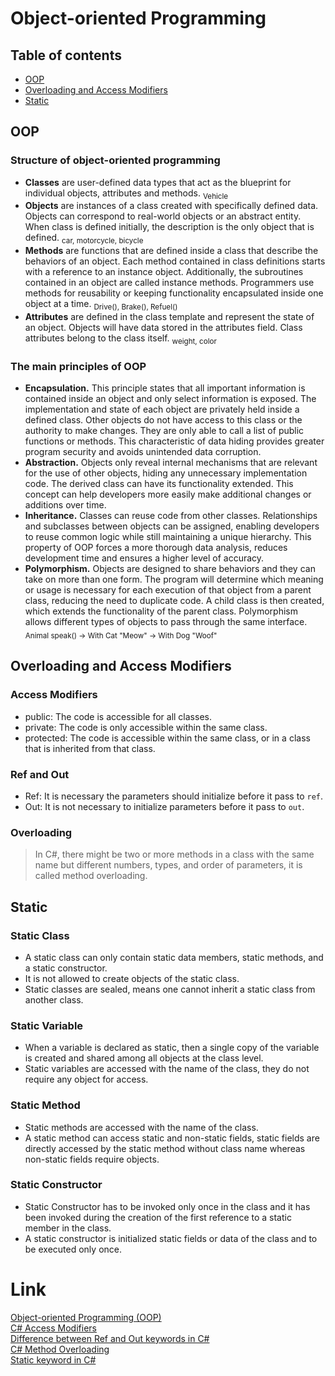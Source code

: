 # Object-oriented Programming
## Table of contents
- [OOP](#oop)
- [Overloading and Access Modifiers](#overloading-and-access-modifiers)
- [Static](#static)
## OOP
### Structure of object-oriented programming
- **Classes** are user-defined data types that act as the blueprint for individual objects, attributes and methods. <sub>Vehicle</sub>
- **Objects** are instances of a class created with specifically defined data. Objects can correspond to real-world objects or an abstract entity. When class is defined initially, the description is the only object that is defined. <sub>car, motorcycle, bicycle</sub>
- **Methods** are functions that are defined inside a class that describe the behaviors of an object. Each method contained in class definitions starts with a reference to an instance object. Additionally, the subroutines contained in an object are called instance methods. Programmers use methods for reusability or keeping functionality encapsulated inside one object at a time. <sub>Drive(), Brake(), Refuel()</sub>
- **Attributes** are defined in the class template and represent the state of an object. Objects will have data stored in the attributes field. Class attributes belong to the class itself. <sub>weight, color</sub>

### The main principles of OOP
- **Encapsulation.** This principle states that all important information is contained inside an object and only select information is exposed. The implementation and state of each object are privately held inside a defined class. Other objects do not have access to this class or the authority to make changes. They are only able to call a list of public functions or methods. This characteristic of data hiding provides greater program security and avoids unintended data corruption.
- **Abstraction.** Objects only reveal internal mechanisms that are relevant for the use of other objects, hiding any unnecessary implementation code. The derived class can have its functionality extended. This concept can help developers more easily make additional changes or additions over time.
- **Inheritance.** Classes can reuse code from other classes. Relationships and subclasses between objects can be assigned, enabling developers to reuse common logic while still maintaining a unique hierarchy. This property of OOP forces a more thorough data analysis, reduces development time and ensures a higher level of accuracy.
- **Polymorphism.** Objects are designed to share behaviors and they can take on more than one form. The program will determine which meaning or usage is necessary for each execution of that object from a parent class, reducing the need to duplicate code. A child class is then created, which extends the functionality of the parent class. Polymorphism allows different types of objects to pass through the same interface.<br /><sub>Animal speak() -> With Cat "Meow" -> With Dog "Woof"</sub>

## Overloading and Access Modifiers
### Access Modifiers
- public: The code is accessible for all classes.
- private: The code is only accessible within the same class.
- protected: The code is accessible within the same class, or in a class that is inherited from that class. 

### Ref and Out
- Ref: It is necessary the parameters should initialize before it pass to `ref`.
- Out: It is not necessary to initialize parameters before it pass to `out`.

### Overloading
> In C#, there might be two or more methods in a class with the same name but different numbers, types, and order of parameters, it is called method overloading.

## Static
### Static Class
- A static class can only contain static data members, static methods, and a static constructor. 
- It is not allowed to create objects of the static class. 
- Static classes are sealed, means one cannot inherit a static class from another class.

### Static Variable
- When a variable is declared as static, then a single copy of the variable is created and shared among all objects at the class level.
-  Static variables are accessed with the name of the class, they do not require any object for access.

### Static Method
- Static methods are accessed with the name of the class.
- A static method can access static and non-static fields, static fields are directly accessed by the static method without class name whereas non-static fields require objects.

### Static Constructor
- Static Constructor has to be invoked only once in the class and it has been invoked during the creation of the first reference to a static member in the class.
- A static constructor is initialized static fields or data of the class and to be executed only once.



# Link
[Object-oriented Programming (OOP)](https://www.techtarget.com/searchapparchitecture/definition/object-oriented-programming-OOP) <br />
[C# Access Modifiers](https://www.w3schools.com/cs/cs_access_modifiers.php) <br />
[Difference between Ref and Out keywords in C#](https://www.geeksforgeeks.org/difference-between-ref-and-out-keywords-in-c-sharp/) <br />
[C# Method Overloading](https://www.programiz.com/csharp-programming/method-overloading) <br />
[Static keyword in C#](https://www.geeksforgeeks.org/static-keyword-in-c-sharp/) <br />
